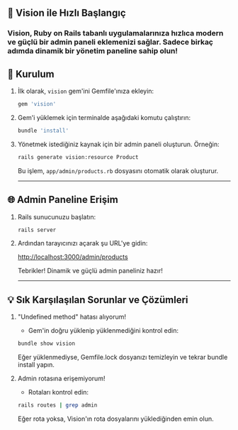 ## 🌟 Vision ile Hızlı Başlangıç

### Vision, Ruby on Rails tabanlı uygulamalarınıza hızlıca modern ve güçlü bir admin paneli eklemenizi sağlar. Sadece birkaç adımda dinamik bir yönetim paneline sahip olun!

 ## 🚀 Kurulum

1. İlk olarak, `vision` gem'ini Gemfile'ınıza ekleyin:
   ```ruby
   gem 'vision'
   ```
2. Gem'i yüklemek için terminalde aşağıdaki komutu çalıştırın:

   ```bash
   bundle 'install'
   ```
3. Yönetmek istediğiniz kaynak için bir admin paneli oluşturun. Örneğin:

   ```bash
   rails generate vision:resource Product
   ```
   Bu işlem, `app/admin/products.rb` dosyasını otomatik olarak oluşturur.

   ---
 ## 🌐 Admin Paneline Erişim

1. Rails sunucunuzu başlatın:

   ```bash
   rails server
   ```

2. Ardından tarayıcınızı açarak şu URL'ye gidin:

      [http://localhost:3000/admin/products](http://localhost:3000/admin/products)

      Tebrikler! Dinamik ve güçlü admin paneliniz hazır! 

      ---

 ## 💡 Sık Karşılaşılan Sorunlar ve Çözümleri
 
 1. "Undefined method" hatası alıyorum!

    * Gem'in doğru yüklenip yüklenmediğini kontrol edin:
    ```bash
    bundle show vision
    ```
    Eğer yüklenmediyse, Gemfile.lock dosyanızı temizleyin ve tekrar bundle install yapın.

 2. Admin rotasına erişemiyorum!

    * Rotaları kontrol edin:

    ```bash
    rails routes | grep admin
    ```
    Eğer rota yoksa, Vision'ın rota dosyalarını yüklediğinden emin olun.

